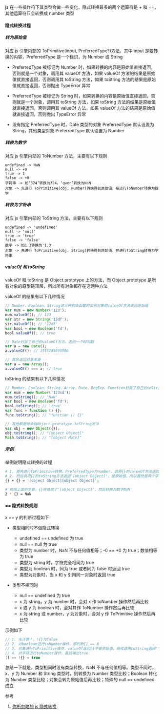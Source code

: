 js 在一些操作符下其类型会做一些变化，隐式转换最多的两个运算符是 + 和 ==，其他运算符只会转换成 number 类型

#### 隐式转换过程

##### 转为原始值

对应 js 引擎内部的 ToPrimitive(input, PreferredType?)方法，其中 input 是要转换的内容，PreferredType 是一个标识，为 Number 或 String

- PreferredType 被标记为 Number 时，如果转换的内容是原始值直接返回，否则就是一个对象，调用其 valueOf 方法，如果 valueOf 方法的结果是原始值就直接返回，否则调用其 toString 方法，如果 toString 方法的结果是原始值就直接返回，否则抛出 TypeError 异常

- PreferredType 被标记为 String 时，如果转换的内容是原始值直接返回，否则就是一个对象，调用其 toString 方法，如果 toString 方法的结果是原始值就直接返回，否则调用其 valueOf 方法，如果 valueOf 方法的结果是原始值就直接返回，否则抛出 TypeError 异常

- 没有指定 PreferredType 时，Date 类型的对象 PreferredType 默认设置为 String，其他类型对象 PreferredType 默认设置为 Number

##### 转换为数字

对应 js 引擎内部的 ToNumber 方法，主要有以下规则

```
undefined -> NaN
null -> +0
true -> 1
false -> +0
字符串 -> 如‘324’转换为324，‘qwer’转换为NaN
对象 -> 先进行 ToPrimitive(obj, Number)转换得到原始值，在进行ToNumber转换为数字
```

##### 转换为字符串

对应 js 引擎内部的 ToString 方法，主要有以下规则

```
undefined -> 'undefined'
null -> 'null'
true -> 'true'
false -> 'false'
数字 -> 如1.3转换为'1.3'
对象 -> 先进行 ToPrimitive(obj, String)转换得到原始值，在进行ToString转换为字符串
```

##### valueOf 和 toString

valueOf 和 toString 是 Object.prototype 上的方法，而 Object.prototype 是所有对象的原型链顶层，所以所有对象都存在这两种方法

valueOf 的结果有以下几种情况

```js
// Number、Boolean、String这三种构造函数的实例对象的valueOf方法返回原始值
var num = new Number('123');
num.valueOf(); // 123
var str = new String('12df');
str.valueOf(); // '12df'
var bool = new Boolean('fd');
bool.valueOf(); // true

// Date封装了自己的valueOf方法，返回一个时间戳
var a = new Date();
a.valueOf(); // 1515143895500

// 其余返回对象本身
var a = new Array();
a.valueOf() === a; // true
```

toString 的结果有以下几种情况

```js
// Number、Boolean、String、Array、Date、RegExp、Function封装了自己的toString方法，转换为相应的字符串形式
var num = new Number('123sd');
num.toString(); // 'NaN'
var bool = new Boolean('fd');
bool.toString(); // 'true'
var func = function () {};
func.toString(); // "function () {}"

// 其他都是继承自Object.prototype.toString方法
var obj = new Object({});
obj.toString(); // "[object Object]"
Math.toString(); // "[object Math]"
```

##### 示例

举例说明隐式转换的过程

```bash
# 1. 首先进行ToPrimitive转换，PreferredType为number，调用{}的valueOf方法返回的是{}，不是原始值
# 2. 然后调用{}的toString方法返回'[object Object]'，是原始值，所以最终是两个字符串的相加，
{} + {} = '[object Object][object Object]';

# 按照上面的步骤，{}转换成了‘[object Object]’，然后转换为数字NaN
2 * {} = NaN
```

#### == 隐式转换规则

x == y 的判断过程如下

- 类型相同时不做隐式转换

  - undefined == undefined 为 true
  - null == null 为 true
  - 类型为 number 时，NaN 不与任何值相等；-0 == +0 为 true；数值相等为 true
  - 类型为 string 时，字符完全相同为 true
  - 类型为 boolean 时，同为 true 或者同为 false 时返回 true
  - 类型为对象时，当 x 和 y 引用同一对象时返回 true

- 类型不相同时

  - null == undefined 为 true
  - x 为 string，y 为 number 时，会对 x 作 toNumber 操作然后再比较
  - x 或 y 为 boolean 时，会对其作 ToNumber 操作然后再比较
  - x 为 string 或 number，y 为对象时，会对 y 作 ToPrimitive 操作然后再比较

示例如下

```js
// 1. 先计算！，!{}为false
// 2. 对boolean进行toNumber操作，即判断[] == 0
// 3. 对象进行ToPrimitive操作，valueOf返回[]不是原始值，继续调用toString返回''
// 4. 对字符进行toNumber操作，最后输出true
[] == !{} = true
```

总结一下就是，类型相同时没有类型转换，NaN 不与任何值相等。类型不同时，x、y 为 Number 和 String 类型时，则转换为 Number 类型比较；Boolean 转化为 Number 类型比较；对象会转为原始值后再比较；特殊的 null == undefined 成立

参考

1. [你所忽略的 js 隐式转换](https://juejin.cn/post/6844903557968166926)
